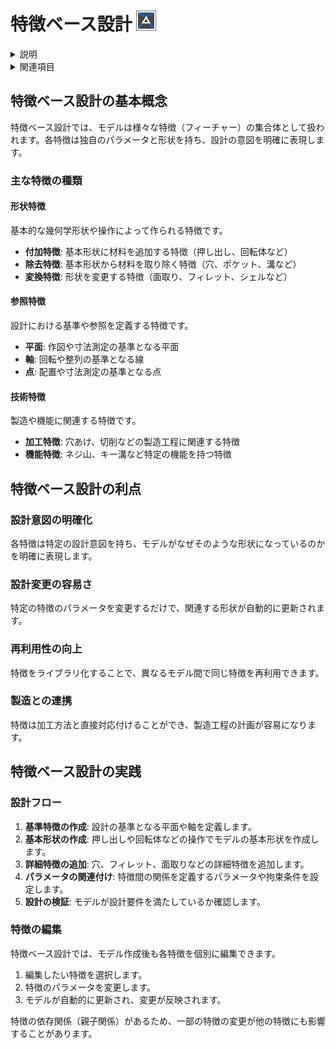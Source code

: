 # 特徴ベース設計 ![特徴ベース設計アイコン](../../../FIGURE/15-icone/b15b0001/FeatureBased.png)

<details>
<summary>説明</summary>

特徴ベース設計は、モデルを基本的な形状や機能的要素（特徴）の集まりとして扱うアプローチです。各特徴は独立した設計意図を持ち、パラメータによって制御されます。

このアプローチにより、設計の変更や修正が容易になり、設計の再利用性や柔軟性が向上します。
</details>

<details>
<summary>関連項目</summary>

* [コントロール- キー - 指示](../_HTM_PARTI/H1-barreS-C.md#コントロール-キー-指示)
* [ビューの管理](../../../_USO-bSuiteComuni/Gestione-viste.md)
* [オブジェクトの表示方法](../../../_USO-bSuiteComuni/visualiz-oggetti.md)

**パラメトリック設計の概念：**
* [パラメータ](./02-07-01_parameters.md)
* [変数](./02-07-02_variables.md)
* [拘束条件](./02-07-03_constraints.md)
* [方程式](./02-07-04_equations.md)
* [部品ファミリー](./02-07-06_part_family.md)
</details>

## 特徴ベース設計の基本概念

特徴ベース設計では、モデルは様々な特徴（フィーチャー）の集合体として扱われます。各特徴は独自のパラメータと形状を持ち、設計の意図を明確に表現します。

### 主な特徴の種類

#### 形状特徴
基本的な幾何学形状や操作によって作られる特徴です。

- **付加特徴**: 基本形状に材料を追加する特徴（押し出し、回転体など）
- **除去特徴**: 基本形状から材料を取り除く特徴（穴、ポケット、溝など）
- **変換特徴**: 形状を変更する特徴（面取り、フィレット、シェルなど）

#### 参照特徴
設計における基準や参照を定義する特徴です。

- **平面**: 作図や寸法測定の基準となる平面
- **軸**: 回転や整列の基準となる線
- **点**: 配置や寸法測定の基準となる点

#### 技術特徴
製造や機能に関連する特徴です。

- **加工特徴**: 穴あけ、切削などの製造工程に関連する特徴
- **機能特徴**: ネジ山、キー溝など特定の機能を持つ特徴

## 特徴ベース設計の利点

### 設計意図の明確化
各特徴は特定の設計意図を持ち、モデルがなぜそのような形状になっているのかを明確に表現します。

### 設計変更の容易さ
特定の特徴のパラメータを変更するだけで、関連する形状が自動的に更新されます。

### 再利用性の向上
特徴をライブラリ化することで、異なるモデル間で同じ特徴を再利用できます。

### 製造との連携
特徴は加工方法と直接対応付けることができ、製造工程の計画が容易になります。

## 特徴ベース設計の実践

### 設計フロー

1. **基準特徴の作成**: 設計の基準となる平面や軸を定義します。
2. **基本形状の作成**: 押し出しや回転体などの操作でモデルの基本形状を作成します。
3. **詳細特徴の追加**: 穴、フィレット、面取りなどの詳細特徴を追加します。
4. **パラメータの関連付け**: 特徴間の関係を定義するパラメータや拘束条件を設定します。
5. **設計の検証**: モデルが設計要件を満たしているか確認します。

### 特徴の編集

特徴ベース設計では、モデル作成後も各特徴を個別に編集できます。

1. 編集したい特徴を選択します。
2. 特徴のパラメータを変更します。
3. モデルが自動的に更新され、変更が反映されます。

特徴の依存関係（親子関係）があるため、一部の特徴の変更が他の特徴にも影響することがあります。 